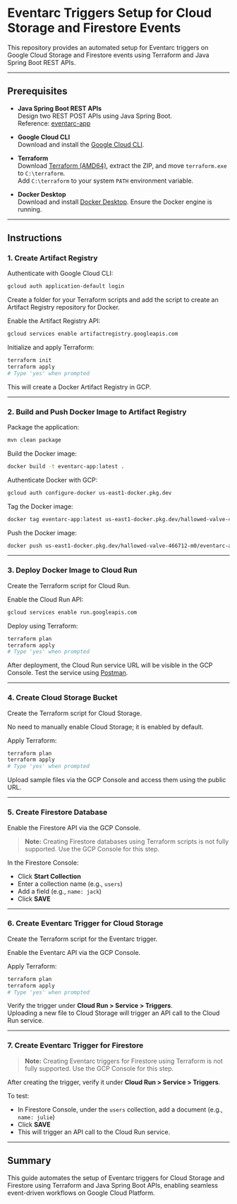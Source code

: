 # Eventarc Triggers Setup for Cloud Storage and Firestore Events

This repository provides an automated setup for Eventarc triggers on Google Cloud Storage and Firestore events using Terraform and Java Spring Boot REST APIs.

---

## Prerequisites

- **Java Spring Boot REST APIs**  
    Design two REST POST APIs using Java Spring Boot.  
    Reference: [eventarc-app](https://github.com/PraveenJJ/eventarc-app)

- **Google Cloud CLI**  
    Download and install the [Google Cloud CLI](https://cloud.google.com/sdk/docs/install).

- **Terraform**  
    Download [Terraform (AMD64)](https://developer.hashicorp.com/terraform/install), extract the ZIP, and move `terraform.exe` to `C:\terraform`.  
    Add `C:\terraform` to your system `PATH` environment variable.

- **Docker Desktop**  
    Download and install [Docker Desktop](https://www.docker.com/products/docker-desktop/). Ensure the Docker engine is running.

---

## Instructions

### 1. Create Artifact Registry

Authenticate with Google Cloud CLI:

```sh
gcloud auth application-default login
```

Create a folder for your Terraform scripts and add the script to create an Artifact Registry repository for Docker.

Enable the Artifact Registry API:

```sh
gcloud services enable artifactregistry.googleapis.com
```

Initialize and apply Terraform:

```sh
terraform init
terraform apply
# Type 'yes' when prompted
```

This will create a Docker Artifact Registry in GCP.

---

### 2. Build and Push Docker Image to Artifact Registry

Package the application:

```sh
mvn clean package
```

Build the Docker image:

```sh
docker build -t eventarc-app:latest .
```

Authenticate Docker with GCP:

```sh
gcloud auth configure-docker us-east1-docker.pkg.dev
```

Tag the Docker image:

```sh
docker tag eventarc-app:latest us-east1-docker.pkg.dev/hallowed-valve-466712-m0/eventarc-app-docker-repo/eventarc-app:latest
```

Push the Docker image:

```sh
docker push us-east1-docker.pkg.dev/hallowed-valve-466712-m0/eventarc-app-docker-repo/eventarc-app:latest
```

---

### 3. Deploy Docker Image to Cloud Run

Create the Terraform script for Cloud Run.

Enable the Cloud Run API:

```sh
gcloud services enable run.googleapis.com
```

Deploy using Terraform:

```sh
terraform plan
terraform apply
# Type 'yes' when prompted
```

After deployment, the Cloud Run service URL will be visible in the GCP Console. Test the service using [Postman](https://www.postman.com/).

---

### 4. Create Cloud Storage Bucket

Create the Terraform script for Cloud Storage.

No need to manually enable Cloud Storage; it is enabled by default.

Apply Terraform:

```sh
terraform plan
terraform apply
# Type 'yes' when prompted
```

Upload sample files via the GCP Console and access them using the public URL.

---

### 5. Create Firestore Database

Enable the Firestore API via the GCP Console.

> **Note:** Creating Firestore databases using Terraform scripts is not fully supported. Use the GCP Console for this step.

In the Firestore Console:
- Click **Start Collection**
- Enter a collection name (e.g., `users`)
- Add a field (e.g., `name: jack`)
- Click **SAVE**

---

### 6. Create Eventarc Trigger for Cloud Storage

Create the Terraform script for the Eventarc trigger.

Enable the Eventarc API via the GCP Console.

Apply Terraform:

```sh
terraform plan
terraform apply
# Type 'yes' when prompted
```

Verify the trigger under **Cloud Run > Service > Triggers**.  
Uploading a new file to Cloud Storage will trigger an API call to the Cloud Run service.

---

### 7. Create Eventarc Trigger for Firestore

> **Note:** Creating Eventarc triggers for Firestore using Terraform is not fully supported. Use the GCP Console for this step.

After creating the trigger, verify it under **Cloud Run > Service > Triggers**.

To test:
- In Firestore Console, under the `users` collection, add a document (e.g., `name: julie`)
- Click **SAVE**
- This will trigger an API call to the Cloud Run service.

---

## Summary

This guide automates the setup of Eventarc triggers for Cloud Storage and Firestore using Terraform and Java Spring Boot APIs, enabling seamless event-driven workflows on Google Cloud Platform.